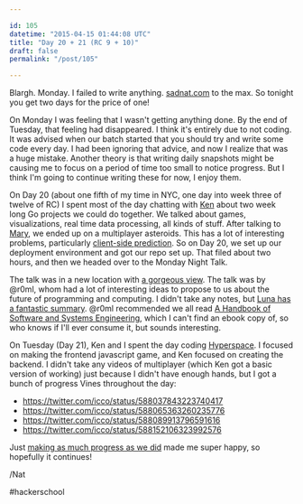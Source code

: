 ```yaml
---

id: 105
datetime: "2015-04-15 01:44:08 UTC"
title: "Day 20 + 21 (RC 9 + 10)"
draft: false
permalink: "/post/105"

---
```


Blargh\. Monday. I failed to write anything. [sadnat\.com](http://sadnat.com) to the max. So tonight you get two days for the price of one\!

On Monday I was feeling that I wasn't getting anything done. By the end of Tuesday, that feeling had disappeared. I think it's entirely due to not coding. It was advised when our batch started that you should try and write some code every day. I had been ignoring that advice, and now I realize that was a huge mistake. Another theory is that writing daily snapshots might be causing me to focus on a period of time too small to notice progress. But I think I'm going to continue writing these for now, I enjoy them.

On Day 20 \(about one fifth of my time in NYC, one day into week three of twelve of RC\) I spent most of the day chatting with [Ken](https://twitter.com/ken_pratt) about two week long Go projects we could do together. We talked about games, visualizations, real time data processing, all kinds of stuff. After talking to [Mary](https://twitter.com/maryrosecook), we ended up on a multiplayer asteroids. This has a lot of interesting problems, particularly [client-side prediction](https://en.wikipedia.org/wiki/Client-side_prediction). So on Day 20, we set up our deployment environment and got our repo set up. That filed about two hours, and then we headed over to the Monday Night Talk. 

The talk was in a new location with [a gorgeous view](https://www.flickr.com/photos/icco/16934408727/). The talk was by @r0ml, whom had a lot of interesting ideas to propose to us about the future of programming and computing. I didn't take any notes, but [Luna has a fantastic summary](https://lunacodes.wordpress.com/2015/04/14/r0ml-talk-notes-the-third-age-of-computing-immutability/). @r0ml recommended we all read [A Handbook of Software and Systems Engineering](https://www.goodreads.com/book/show/3414919-a-handbook-of-software-and-systems-engineering), which I can't find an ebook copy of, so who knows if I'll ever consume it, but sounds interesting.

On Tuesday \(Day 21\), Ken and I spent the day coding [Hyperspace](http://playhyperspace.com). I focused on making the frontend javascript game, and Ken focused on creating the backend. I didn't take any videos of multiplayer \(which Ken got a basic version of working\) just because I didn't have enough hands, but I got a bunch of progress Vines throughout the day:

* https://twitter.com/icco/status/588037843223740417
* https://twitter.com/icco/status/588065363260235776
* https://twitter.com/icco/status/588089913796591616
* https://twitter.com/icco/status/588152106323992576


Just [making as much progress as we did](https://github.com/kenpratt/hyperspace/compare/f16a8701b6d0f11d2f978935ed51054184d6321c...ae07e59b892bd8aae2d8ccf7815d1722f4fe7ca3) made me super happy, so hopefully it continues\!

/Nat

#hackerschool
